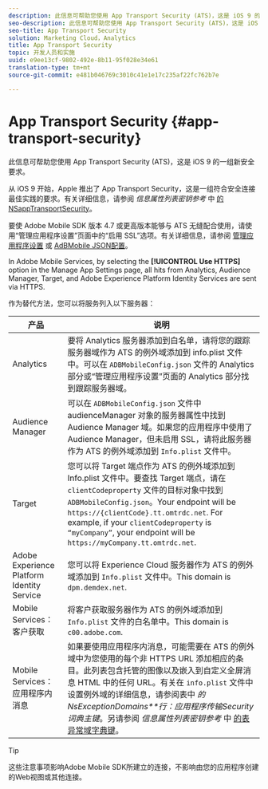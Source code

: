 ```yaml
---
description: 此信息可帮助您使用 App Transport Security (ATS)，这是 iOS 9 的一组新安全要求。
seo-description: 此信息可帮助您使用 App Transport Security (ATS)，这是 iOS 9 的一组新安全要求。
seo-title: App Transport Security
solution: Marketing Cloud，Analytics
title: App Transport Security
topic: 开发人员和实施
uuid: e9ee13cf-9802-492e-8b11-95f028e34e61
translation-type: tm+mt
source-git-commit: e481b046769c3010c41e1e17c235af22fc762b7e

---
```



# App Transport Security {#app-transport-security}

此信息可帮助您使用 App Transport Security (ATS)，这是 iOS 9 的一组新安全要求。

从 iOS 9 开始，Apple 推出了 App Transport Security，这是一组符合安全连接最佳实践的要求。有关详细信息，请参阅 *信息属性列表密钥参考* 中 [的NSappTransportSecurity](https://developer.apple.com/library/prerelease/ios/technotes/App-Transport-Security-Technote/)。

要使 Adobe Mobile SDK 版本 4.7 或更高版本能够与 ATS 无缝配合使用，请使用“管理应用程序设置”页面中的“启用 SSL”选项。有关详细信息，请参阅 [管理应用程序设置](/help/using/c-manage-app-settings/c-manage-app-settings.md) 或 [AdBMobile JSON配置](/help/ios/configuration/json-config/json-config.md)。

In Adobe Mobile Services, by selecting the **[!UICONTROL Use HTTPS]** option in the Manage App Settings page, all hits from Analytics, Audience Manager, Target, and Adobe Experience Platform Identity Services are sent via HTTPS.

作为替代方法，您可以将服务列入以下服务器：

| 产品 | 说明 |
|--- |--- |
| Analytics | 要将 Analytics 服务器添加到白名单，请将您的跟踪服务器域作为 ATS 的例外域添加到 info.plist 文件中。可以在 `ADBMobileConfig.json` 文件的 Analytics 部分或“管理应用程序设置”页面的 Analytics 部分找到跟踪服务器域。 |
| Audience Manager | 可以在 `ADBMobileConfig.json` 文件中 audienceManager 对象的服务器属性中找到 Audience Manager 域。如果您的应用程序中使用了 Audience Manager，但未启用 SSL，请将此服务器作为 ATS 的例外域添加到 `Info.plist` 文件中。 |
| Target | 您可以将 Target 端点作为 ATS 的例外域添加到 Info.plist 文件中。要查找 Target 端点，请在 `clientCodeproperty` 文件的目标对象中找到 `ADBMobileConfig.json`。Your endpoint will be `https://{clientCode}.tt.omtrdc.net`.  For example, if your `clientCodeproperty` is `“myCompany”`, your endpoint will be `https://myCompany.tt.omtrdc.net`. |
| Adobe Experience Platform Identity Service | 您可以将 Experience Cloud 服务器作为 ATS 的例外域添加到 `Info.plist` 文件中。This domain is `dpm.demdex.net`. |
| Mobile Services：客户获取 | 将客户获取服务器作为 ATS 的例外域添加到 `Info.plist` 文件的白名单中。This domain is `c00.adobe.com`. |
| Mobile Services：应用程序内消息 | 如果要使用应用程序内消息，可能需要在 ATS 的例外域中为您使用的每个非 HTTPS URL 添加相应的条目。此列表包含托管的图像以及嵌入到自定义全屏消息 HTML 中的任何 URL。有关在 `info.plist` 文件中设置例外域的详细信息，请参阅表中 *的NsExceptionDomains**行：应用程序传输Security词典主键*。另请参阅 *信息属性列表密钥参考* 中 [的表异常域字典键](https://developer.apple.com/library/prerelease/ios/technotes/App-Transport-Security-Technote/)。 |

>[!TIP]
>
>这些注意事项影响Adobe Mobile SDK所建立的连接，不影响由您的应用程序创建的Web视图或其他连接。

